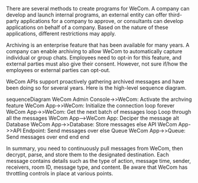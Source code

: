 There are several methods to create programs for WeCom. A company can develop and launch internal programs, an external entity can offer third-party applications for a company to approve, or consultants can develop applications on behalf of a company. Based on the nature of these applications, different restrictions may apply.

Archiving is an enterprise feature that has been available for many years. A company can enable archiving to allow WeCom to automatically capture individual or group chats. Employees need to opt-in for this feature, and external parties must also give their consent. However, not sure if/how the employees or external parties can opt-out.

WeCom APIs support proactively gathering archived messages and have been doing so for several years. Here is the high-level sequence diagram.

sequenceDiagram
    WeCom Admin Console->>WeCom: Activate the archving feature
    WeCom App->>WeCom: Initialize the connection
    loop forever
        WeCom App->>WeCom: Get the next batch of messages
        loop Loop through all the messages
        WeCom App-->WeCom App: Deciper the message
        alt Database
        WeCom App->>Database: Store messages
        else API
        WeCom App->>API Endpoint: Send messages over
        else Queue
        WeCom App->>Queue: Send messages over
        end
        end
    end

In summary, you need to continuously pull messages from WeCom, then decrypt, parse, and store them to the designated destination. Each message contains details such as the type of action, message time, sender, receivers, room ID, message type, and content. Be aware that WeCom has throttling controls in place at various points.

```
